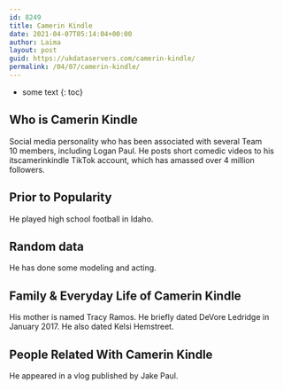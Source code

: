 ```yaml
---
id: 8249
title: Camerin Kindle
date: 2021-04-07T05:14:04+00:00
author: Laima
layout: post
guid: https://ukdataservers.com/camerin-kindle/
permalink: /04/07/camerin-kindle/
---
```


* some text
{: toc}


## Who is Camerin Kindle
                  
                  
                  
Social media personality who has been associated with several Team 10 members, including Logan Paul. He posts short comedic videos to his itscamerinkindle TikTok account, which has amassed over 4 million followers. 
                  
              
            
              
            
                
                
                
## Prior to Popularity
                  
                  
                  
He played high school football in Idaho. 
                  
              
            
              
            
                
                
                
## Random data
                  
                  
                  
He has done some modeling and acting.
                  
              
            
              
            
                
                
                
## Family & Everyday Life of Camerin Kindle
                  
                  
                  
His mother is named Tracy Ramos. He briefly dated DeVore Ledridge in January 2017. He also dated Kelsi Hemstreet. 
                  
              
            
              
            
                
                
                
## People Related With Camerin Kindle
                  
                  
                  
He appeared in a vlog published by Jake Paul.
                  
              
            
              
            
                
              
            
              
              
            
            
              
            
          
          
          